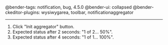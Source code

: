 @bender-tags: notification, bug, 4.5.0
@bender-ui: collapsed
@bender-ckeditor-plugins: wysiwygarea, toolbar, notificationaggregator

---

1. Click "Init aggregator" button.
1. Expected status after 2 seconds: "1 of 2... 50%".
1. Expected status after 4 seconds: "1 of 1... 100%".
